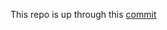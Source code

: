 
This repo is up through this
[commit](https://github.com/jonathandturner/nunu/commit/69062a6607ed7dba5992eae342b5bafde3da0043)
